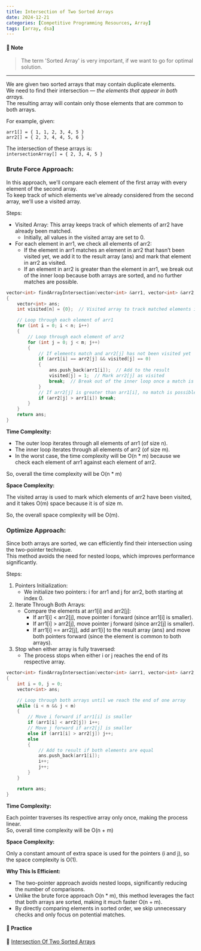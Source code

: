 ```yaml
---
title: Intersection of Two Sorted Arrays
date: 2024-12-21
categories: [Competitive Programming Resources, Array]
tags: [array, dsa]
---
```


#### **📝 Note**

> The term 'Sorted Array' is very important, if we want to go for optimal solution.

---

We are given two sorted arrays that may contain duplicate elements.\
We need to find their intersection — *the elements that appear in both arrays.*\
The resulting array will contain only those elements that are common to both arrays.

For example, given:

`arr1[] = { 1, 1, 2, 3, 4, 5 }`\
`arr2[] = { 2, 3, 4, 4, 5, 6 }`

The intersection of these arrays is:\
`intersectionArray[] = { 2, 3, 4, 5 }`

### Brute Force Approach:

In this approach, we'll compare each element of the first array with every element of the second array.\
To keep track of which elements we’ve already considered from the second array, we'll use a visited array.

Steps:

- Visited Array: This array keeps track of which elements of arr2 have already been matched.
  - Initially, all values in the visited array are set to 0.
- For each element in arr1, we check all elements of arr2:
  - If the element in arr1 matches an element in arr2 that hasn’t been visited yet, we add it to the result array (ans) and mark that element in arr2 as visited.
  - If an element in arr2 is greater than the element in arr1, we break out of the inner loop because both arrays are sorted, and no further matches are possible.

```cpp
vector<int> findArrayIntersection(vector<int> &arr1, vector<int> &arr2, int n, int m) 
{
    vector<int> ans;
    int visited[n] = {0};  // Visited array to track matched elements in arr2

    // Loop through each element of arr1
    for (int i = 0; i < n; i++) 
    {
        // Loop through each element of arr2
        for (int j = 0; j < m; j++) 
        {
            // If elements match and arr2[j] has not been visited yet
            if (arr1[i] == arr2[j] && visited[j] == 0) 
            {
                ans.push_back(arr1[i]);  // Add to the result
                visited[j] = 1;  // Mark arr2[j] as visited
                break;  // Break out of the inner loop once a match is found
            }
            // If arr2[j] is greater than arr1[i], no match is possible
            if (arr2[j] > arr1[i]) break;
        }
    }
    return ans;
}
```

**Time Complexity:**

- The outer loop iterates through all elements of arr1 (of size n).
- The inner loop iterates through all elements of arr2 (of size m).
- In the worst case, the time complexity will be O(n * m) because we check each element of arr1 against each element of arr2.

So, overall the time complexity will be O(n * m)

**Space Complexity:**

The visited array is used to mark which elements of arr2 have been visited, and it takes O(m) space because it is of size m.

So, the overall space complexity will be O(m).

### Optimize Approach:

Since both arrays are sorted, we can efficiently find their intersection using the two-pointer technique.\
This method avoids the need for nested loops, which improves performance significantly.

Steps:

1. Pointers Initialization:
   - We initialize two pointers: i for arr1 and j for arr2, both starting at index 0.
2. Iterate Through Both Arrays:
   - Compare the elements at arr1[i] and arr2[j]:
     - If arr1[i] < arr2[j], move pointer i forward (since arr1[i] is smaller).
     - If arr1[i] > arr2[j], move pointer j forward (since arr2[j] is smaller).
     - If arr1[i] == arr2[j], add arr1[i] to the result array (ans) and move both pointers forward (since the element is common to both arrays).
3. Stop when either array is fully traversed:
   - The process stops when either i or j reaches the end of its respective array.



```cpp
vector<int> findArrayIntersection(vector<int> &arr1, vector<int> &arr2, int n, int m) 
{
    int i = 0, j = 0;
    vector<int> ans;

    // Loop through both arrays until we reach the end of one array
    while (i < n && j < m) 
    {
        // Move i forward if arr1[i] is smaller
        if (arr1[i] < arr2[j]) i++;
        // Move j forward if arr2[j] is smaller
        else if (arr1[i] > arr2[j]) j++;
        else 
        {
            // Add to result if both elements are equal
            ans.push_back(arr1[i]);
            i++;
            j++;
        }
    }

    return ans;
}
```

**Time Complexity:**

Each pointer traverses its respective array only once, making the process linear.\
So, overall time complexity will be O(n + m)

**Space Complexity:**

Only a constant amount of extra space is used for the pointers (i and j), so the space complexity is O(1).

**Why This Is Efficient:**

- The two-pointer approach avoids nested loops, significantly reducing the number of comparisons.
- Unlike the brute force approach O(n * m), this method leverages the fact that both arrays are sorted, making it much faster O(n + m).
- By directly comparing elements in sorted order, we skip unnecessary checks and only focus on potential matches.

#### **🎯 Practice** 

🔗 [Intersection Of Two Sorted Arrays](https://www.naukri.com/code360/problems/intersection-of-2-arrays_1082149)